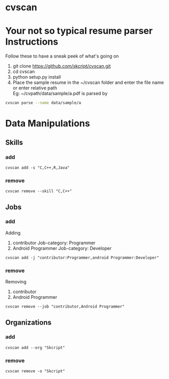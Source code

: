 # cvscan
Your not so typical resume parser
Instructions
========
Follow these to have a sneak peek of what's going on  
1. git clone https://github.com/skcript/cvscan.git  
2. cd cvscan
3. python setup.py install
4. Place the sample resume in the ~/cvscan folder  and enter the file name  
or enter relative path  
Eg: ~/cvpath/data/sample/a.pdf is parsed by
```bash
cvscan parse --name data/sample/a
```

Data Manipulations
===============
## Skills
### add
```
cvscan add -s "C,C++,R,Java"
```
### remove
```
cvscan remove --skill "C,C++"
```
## Jobs
### add
Adding
1. contributor Job-category: Programmer
2. Android Programmer Job-category: Developer

```
cvscan add -j "contributor:Programmer,android Programmer:Developer"
```
### remove
Removing
1. contributor
2. Android Programmer
```
cvscan remove --job "contributor,Android Programmer"
```
## Organizations
### add
```
cvscan add --org "Skcript"
```
### remove
```
cvscan remove -o "Skcript"
```
